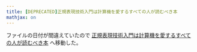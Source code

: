 ```yaml
---
title: [DEPRECATED]正規表現技術入門は計算機を愛するすべての人が読むべき本
mathjax: on
---
```


ファイルの日付が間違えていたので [正規表現技術入門は計算機を愛するすべての人が読むべき本](/posts/2015-04-19-regex-tech.html) へ移動した。
